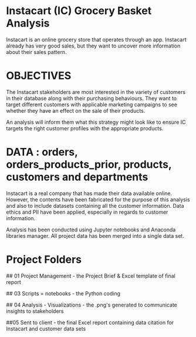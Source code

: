 # Instacart (IC) Grocery Basket Analysis

Instacart is an online grocery store that operates through an app. Instacart already has very good sales, but they want to uncover more information about their sales pattern.

# OBJECTIVES

The Instacart stakeholders are most interested in the variety of customers in their database along with their purchasing behaviours. They want to target different customers with applicable marketing campaigns to see whether they have an effect on the sale of their products.

An analysis will inform them what this strategy might look like to ensure IC targets the right customer profiles with the appropriate products. 

# DATA : orders, orders_products_prior, products, customers and departments

Instacart is a real company that has made their data available online. However, the contents have been fabricated for the purpose of this analysis and also to include datasets containing all the customer information. Data ethics and PII have been applied, especially in regards to customer information.

Analysis has been conducted using Jupyter notebooks and Anaconda libraries manager. All project data has been merged into a single data set.

# Project Folders

## 01 Project Management - the Project Brief & Excel template of final report

## 03 Scripts = notebooks - the Python coding

## 04 Analysis - Visualizations - the .png's generated to communicate insights to stakeholders

##05 Sent to client - the final Excel report containing data citation for Instacart and customer data sets
